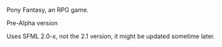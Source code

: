 Pony Fantasy, an RPG game.

Pre-Alpha version

Uses SFML 2.0-x, not the 2.1 version, it might be updated sometime later.
